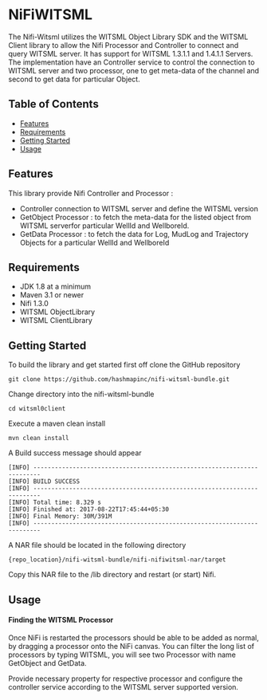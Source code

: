 # NiFiWITSML

The Nifi-Witsml utilizes the WITSML Object Library SDK and the WITSML Client library to allow the Nifi Processor and Controller to connect and query WITSML server. It has support for WITSML 1.3.1.1 and 1.4.1.1 Servers. The implementation have an Controller service to control the connection to WITSML server and two processor, one to get meta-data of the channel and second to get data for particular Object.

## Table of Contents

- [Features](#features)
- [Requirements](#requirements)
- [Getting Started](#getting-started)
- [Usage](#usage)

## Features

This library provide Nifi Controller and Processor :
* Controller connection to WITSML server and define the WITSML version
* GetObject Processor : to fetch the meta-data for the listed object from WITSML serverfor particular WellId and WellboreId.
* GetData Processor : to fetch the data for Log, MudLog and Trajectory Objects for a particular WellId and WellboreId

## Requirements

* JDK 1.8 at a minimum
* Maven 3.1 or newer
* Nifi 1.3.0
* WITSML ObjectLibrary
* WITSML ClientLibrary

## Getting Started
To build the library and get started first off clone the GitHub repository 

    git clone https://github.com/hashmapinc/nifi-witsml-bundle.git

Change directory into the nifi-witsml-bundle

    cd witsml0client
    
Execute a maven clean install

    mvn clean install
    
A Build success message should appear
      
    [INFO] ------------------------------------------------------------------------
    [INFO] BUILD SUCCESS
    [INFO] ------------------------------------------------------------------------
    [INFO] Total time: 8.329 s
    [INFO] Finished at: 2017-08-22T17:45:44+05:30
    [INFO] Final Memory: 30M/391M
    [INFO] ------------------------------------------------------------------------

A NAR file should be located in the following directory

    {repo_location}/nifi-witsml-bundle/nifi-nifiwitsml-nar/target
    
Copy this NAR file to the /lib directory and restart (or start) Nifi.

## Usage

#### Finding the WITSML Processor

Once NiFi is restarted the processors should be able to be added as normal, by dragging a processor onto the NiFi canvas. You can filter the long list of processors by typing WITSML, you will see two Processor with name GetObject and GetData.

Provide necessary property for respective processor and configure the controller service according to the WITSML server supported version.

